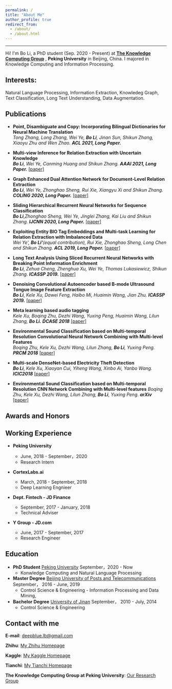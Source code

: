 ```yaml
---
permalink: /
title: "About Me"
author_profile: true
redirect_from: 
  - /about/
  - /about.html
---
```


------
Hi! I'm Bo Li, a PhD student (Sep. 2020 - Present) at [**The Knowledge Computing Group**](https://se.pku.edu.cn/kcg/) , **Peking University** in Beijing, China. 
I majored in Knowledge Computing and Information Processing. 

**Interests:** 
------
Natural Language Processing, Information Extraction, Knowledeg Graph, Text Classification, Long Text Understanding, Data Augmentation. 

**Publications**
------
* **Point, Disambiguate and Copy: Incorporating Bilingual Dictionaries for Neural Machine Translation**  
*Tong Zhang, Long Zhang, Wei Ye, **Bo Li**, Jinan Sun, Shikun Zhang, Xiaoyu Zhu and Wen Zhao.* ***ACL 2021, Long Paper.***

* **Multi-view Inference for Relation Extraction with Uncertain Knowledge**  
***Bo Li***, *Wei Ye, Canming Huang and Shikun Zhang.* ***AAAI 2021, Long Paper.*** [[paper]](https://arxiv.org/abs/2104.13579)

* **Graph Enhanced Dual Attention Network for Document-Level Relation Extraction**  
***Bo Li***, *Wei Ye, Zhonghao Sheng, Rui Xie, Xiangyu Xi and Shikun Zhang.* ***COLING 2020, Long Paper.*** [[paper]](https://www.aclweb.org/anthology/2020.coling-main.136/)

* **Sliding Hierarchical Recurrent Neural Networks for Sequence Classification**  
***Bo Li***,*Zhonghao Sheng, Wei Ye, Jinglei Zhang, Kai Liu and Shikun Zhang.* ***IJCNN 2020, Long Paper.*** [[paper]](https://ieeexplore.ieee.org/abstract/document/9207626)

* **Exploiting Entity BIO Tag Embeddings and Multi-task Learning for Relation Extraction with Imbalanced Data**  
*Wei Ye', **Bo Li'**(equal contribution), Rui Xie, Zhonghao Sheng, Long Chen and Shikun Zhang.* ***ACL 2019, Long Paper.*** [[paper]](https://www.aclweb.org/anthology/P19-1130.pdf)

* **Long Text Analysis Using Sliced Recurrent Neural Networks with Breaking Point Information Enrichment**  
***Bo Li***, *Zehua Cheng, Zhenghua Xu, Wei Ye, Thomas Lukasiewicz, Shikun Zhang.* ***ICASSP 2019.*** [[paper]](https://ieeexplore.ieee.org/abstract/document/8683812)

* **Denoising Convolutional Autoencoder based B-mode Ultrasound Tongue Image Feature Extraction**  
***Bo Li***, *Kele Xu, Dawei Feng, Haibo Mi, Huaimin Wang, Jian Zhu.* ***ICASSP 2019.*** [[paper]](https://ieeexplore.ieee.org/abstract/document/8682806)

* **Meta learning based audio tagging**  
*Kele Xu, Boqing Zhu, Dezhi Wang, Yuxing Peng, Huaimin Wang, Lilun Zhang,* ***Bo Li.*** ***DCASE 2018*** [[paper]](http://dcase.community/documents/workshop2018/proceedings/DCASE2018Workshop_Xu_147.pdf)

* **Environmental Sound Classification based on Multi-temporal Resolution Convolutional Neural Network Combining with Multi-level Features**  
*Boqing Zhu, Kele Xu, Dezhi Wang, Lilun Zhang, **Bo Li**, Yuxing Peng.* ***PRCM 2018*** [[paper]](https://arxiv.org/abs/1805.09752)

* **Multi-scale DenseNet-based Electricity Theft Detection**  
***Bo Li***, *Kele Xu, Xiaoyan Cui, Yiheng Wang, Xinbo Ai, Yanbo Wang.* ***ICIC2018*** [[paper]](https://link.springer.com/chapter/10.1007%2F978-3-319-95930-6_17)

* **Environmental Sound Classification based on Multi-temporal Resolution CNN Network Combining with Multi-level features** 
*Boqing Zhu, Kele Xu, Dezhi Wang, Lilun Zhang, **Bo Li**, Yuxing Peng.* ***arXiv*** [[paper]](https://arxiv.org/abs/1805.09752)



**Awards and Honors**
------

**Working Experience**
------
* **Peking University**
  * June, 2018 - September，2020
  * Research Intern


* **CortexLabs.ai**   
  * March, 2018 - September, 2018
  * Deep Learning Engnieer

* **Dept. Fintech - JD Finance**   
  * September, 2017 - January, 2018
  * Technical Adviser

* **Y Group - JD.com**   
  * June, 2017 - September, 2017
  * Research Engineer

**Education**
------
* **PhD Student** [Peking University](https://www.pku.edu.cn/)    September，2020 - Now  
	- Konwledge Computing and Natural Language Processing
* **Master Degree**  [Beijing University of Posts and Telecommunications](https://www.bupt.edu.cn/)   September， 2016 - June, 2019  
  - Control Science & Engineering - Information Processing and Data Mining,  
* **Bachelor Degree** [University of Jinan](http://www.ujn.edu.cn/)   September， 2010 - July, 2014  
  - Control Science & Engineering 
  
**Contact with me**
------
**E-mail**: deepblue.lb@gmail.com  

**Zhihu**: [My Zhihu Homepage](https://www.zhihu.com/people/bob-8-99-69/activities)

**Kaggle**: [My Kaggle Homepage](https://www.kaggle.com/buptbob)

**Tianchi**: [My Tianchi Homepage](https://tianchi.aliyun.com/home/science/scienceDetail?spm=5176.12922503.0.0.2b5b2c8eC8HI99&userId=1095279125639)

**The Knowledge Computing Group at Peking University**: [Our Research Group](https://se.pku.edu.cn/kcg/)
